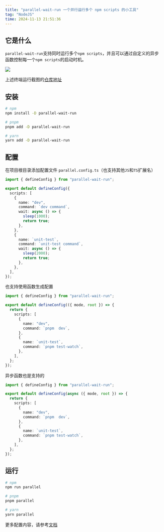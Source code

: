 ```yaml
---
title: "parallel-wait-run 一个并行运行多个 npm scripts 的小工具"
tag: "NodeJS"
time: 2024-11-13 21:51:36
---
```


## 它是什么

`parallel-wait-run`支持同时运行多个`npm scripts`，并且可以通过自定义的异步函数控制每一个`npm scripts`的启动时机。

<img src="../imgs/102/02.webp" />

上述终端运行截图的[仓库地址](https://github.com/LiuWenXing1996/parallel-example)

## 安装

```sh
# npm
npm install -D parallel-wait-run

# pnpm
pnpm add -D parallel-wait-run

# yarn
yarn add -D parallel-wait-run
```

## 配置

在项目根目录添加配置文件 `parallel.config.ts`（也支持其他`JS`和`TS`扩展名）

```ts
import { defineConfig } from "parallel-wait-run";

export default defineConfig({
  scripts: [
    {
      name: "dev",
      command: `dev command`,
      wait: async () => {
        sleep(1000);
        return true;
      },
    },
    {
      name: `unit-test`,
      command: `unit-test command`,
      wait: async () => {
        sleep(2000);
        return true;
      },
    },
  ],
});
```

也支持使用函数生成配置

```ts
import { defineConfig } from "parallel-wait-run";

export default defineConfig(({ mode, root }) => {
  return {
    scripts: [
      {
        name: "dev",
        command: `pnpm  dev`,
      },
      {
        name: `unit-test`,
        command: `pnpm test-watch`,
      },
    ],
  };
});
```

异步函数也是支持的

```ts
import { defineConfig } from "parallel-wait-run";

export default defineConfig(async ({ mode, root }) => {
  return {
    scripts: [
      {
        name: "dev",
        command: `pnpm  dev`,
      },
      {
        name: `unit-test`,
        command: `pnpm test-watch`,
      },
    ],
  };
});
```

## 运行

```sh
# npm
npm run parallel

# pnpm
pnpm parallel

# yarn
yarn parallel
```

更多配置内容，请参考[文档](https://www.npmjs.com/package/parallel-wait-run)
